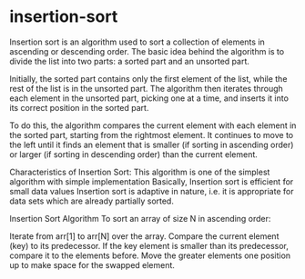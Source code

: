 # insertion-sort

Insertion sort is an algorithm used to sort a collection of elements in ascending or descending order. 
The basic idea behind the algorithm is to divide the list into two parts: a sorted part and an unsorted part.

Initially, the sorted part contains only the first element of the list, while the rest of the list is in the unsorted part. 
The algorithm then iterates through each element in the unsorted part, picking one at a time, and inserts it into its correct position in the sorted part.

To do this, the algorithm compares the current element with each element in the sorted part, starting from the rightmost element. 
It continues to move to the left until it finds an element that is smaller (if sorting in ascending order) or larger (if sorting in descending order)
than the current element.

Characteristics of Insertion Sort:
This algorithm is one of the simplest algorithm with simple implementation
Basically, Insertion sort is efficient for small data values
Insertion sort is adaptive in nature, i.e. it is appropriate for data sets which are already partially sorted.

Insertion Sort Algorithm 
To sort an array of size N in ascending order: 

Iterate from arr[1] to arr[N] over the array. 
Compare the current element (key) to its predecessor. 
If the key element is smaller than its predecessor, compare it to the elements before. Move the greater elements one position up to make space for the swapped element.

